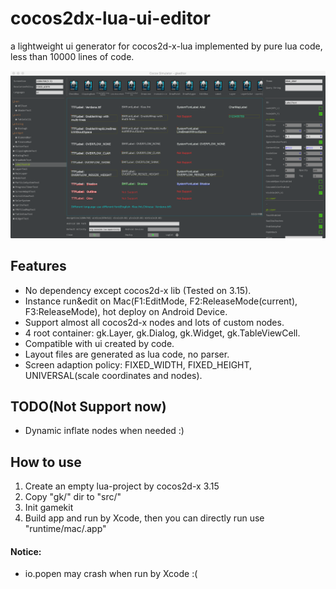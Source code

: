# cocos2dx-lua-ui-editor
a lightweight ui generator for cocos2d-x-lua implemented by pure lua code, less than 10000 lines of code.

![alt tag](snapshots/ss1.png)

## Features
 * No dependency except cocos2d-x lib (Tested on 3.15).
 * Instance run&edit on Mac(F1:EditMode, F2:ReleaseMode(current), F3:ReleaseMode), hot deploy on Android Device.
 * Support almost all cocos2d-x nodes and lots of custom nodes.
 * 4 root container: gk.Layer, gk.Dialog, gk.Widget, gk.TableViewCell.
 * Compatible with ui created by code.
 * Layout files are generated as lua code, no parser.
 * Screen adaption policy: FIXED_WIDTH, FIXED_HEIGHT, UNIVERSAL(scale coordinates and nodes).
 
 ## TODO(Not Support now)
 * Dynamic inflate nodes when needed :)
 
 ## How to use
 1. Create an empty lua-project by cocos2d-x 3.15
 2. Copy "gk/" dir to "src/"
 3. Init gamekit
 4. Build app and run by Xcode, then you can directly run use "runtime/mac/<youapp>.app"
 
 #### Notice:
  * io.popen may crash when run by Xcode :(
  
